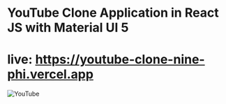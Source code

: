 # YouTube Clone Application in React JS with Material UI 5
# live: https://youtube-clone-nine-phi.vercel.app

![YouTube](https://i.ibb.co/4R5RkmW/Thumbnail-5.png)

